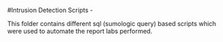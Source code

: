 #Intrusion Detection Scripts - 

This folder contains different sql (sumologic query) based scripts which were used to automate the report labs performed. 
